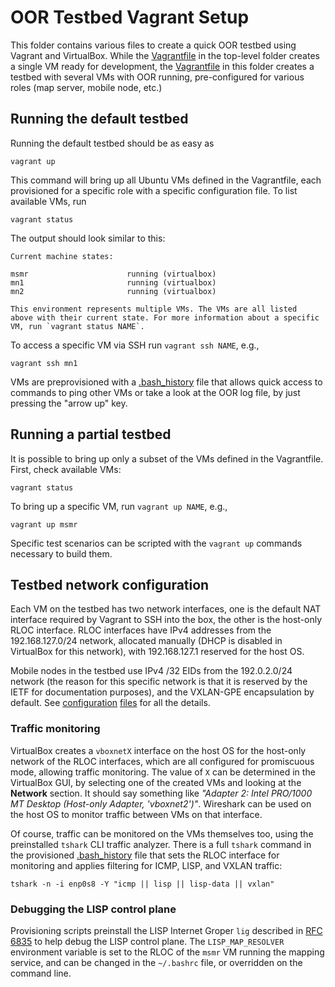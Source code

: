 # OOR Testbed Vagrant Setup

This folder contains various files to create a quick OOR testbed using Vagrant
and VirtualBox. While the [Vagrantfile](../Vagrantfile) in the top-level
folder creates a single VM ready for development, the
[Vagrantfile](Vagrantfile) in this folder creates a testbed with several VMs
with OOR running, pre-configured for various roles (map server, mobile node,
etc.)

## Running the default testbed

Running the default testbed should be as easy as

    vagrant up

This command will bring up all Ubuntu VMs defined in the Vagrantfile, each
provisioned for a specific role with a specific configuration file. To list
available VMs, run

    vagrant status

The output should look similar to this:

    Current machine states:

    msmr                      running (virtualbox)
    mn1                       running (virtualbox)
    mn2                       running (virtualbox)

    This environment represents multiple VMs. The VMs are all listed
    above with their current state. For more information about a specific
    VM, run `vagrant status NAME`.

To access a specific VM via SSH run `vagrant ssh NAME`, e.g.,

    vagrant ssh mn1

VMs are preprovisioned with a [.bash_history](.bash_history) file that allows
quick access to commands to ping other VMs or take a look at the OOR log file,
by just pressing the "arrow up" key.

## Running a partial testbed

It is possible to bring up only a subset of the VMs defined in the
Vagrantfile. First, check available VMs:

    vagrant status

To bring up a specific VM, run `vagrant up NAME`, e.g.,

    vagrant up msmr

Specific test scenarios can be scripted with the `vagrant up` commands
necessary to build them.

## Testbed network configuration

Each VM on the testbed has two network interfaces, one is the default NAT
interface required by Vagrant to SSH into the box, the other is the host-only
RLOC interface. RLOC interfaces have IPv4 addresses from the 192.168.127.0/24
network, allocated manually (DHCP is disabled in VirtualBox for this network),
with 192.168.127.1 reserved for the host OS.

Mobile nodes in the testbed use IPv4 /32 EIDs from the 192.0.2.0/24 network
(the reason for this specific network is that it is reserved by the IETF for
documentation purposes), and the VXLAN-GPE encapsulation by default. See
[configuration](oor.mn1.conf) [files](oor.mn2.conf) for all the details.

### Traffic monitoring

VirtualBox creates a `vboxnetX` interface on the host OS for the host-only
network of the RLOC interfaces, which are all configured for promiscuous mode,
allowing traffic monitoring. The value of `X` can be determined in the
VirtualBox GUI, by selecting one of the created VMs and looking at the
**Network** section. It should say something like _"Adapter 2: Intel PRO/1000
MT Desktop (Host-only Adapter, 'vboxnet2')"_. Wireshark can be used on the
host OS to monitor traffic between VMs on that interface.

Of course, traffic can be monitored on the VMs themselves too, using the
preinstalled `tshark` CLI traffic analyzer. There is a full `tshark` command
in the provisioned [.bash_history](.bash_history) file that sets the RLOC
interface for monitoring and applies filtering for ICMP, LISP, and VXLAN
traffic:

    tshark -n -i enp0s8 -Y "icmp || lisp || lisp-data || vxlan"

### Debugging the LISP control plane

Provisioning scripts preinstall the LISP Internet Groper `lig` described in
[RFC 6835](https://tools.ietf.org/html/rfc6835) to help debug the LISP control
plane. The `LISP_MAP_RESOLVER` environment variable is set to the RLOC of the
`msmr` VM running the mapping service, and can be changed in the `~/.bashrc`
file, or overridden on the command line.
